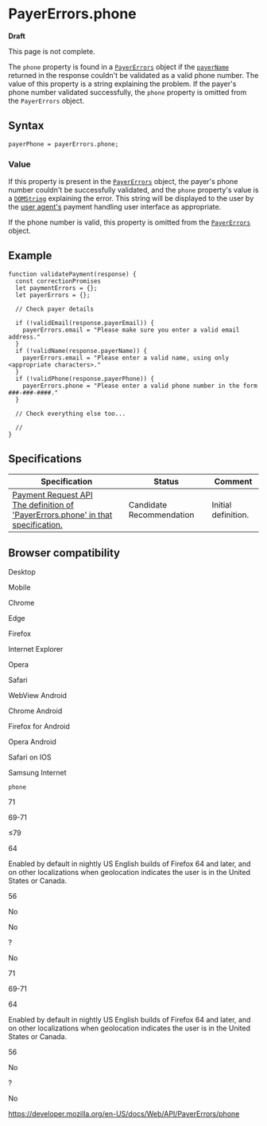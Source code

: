 # PayerErrors.phone

**Draft**

This page is not complete.

The `phone` property is found in a [`PayerErrors`](../payererrors) object if the [`payerName`](../paymentresponse/payerphone) returned in the response couldn't be validated as a valid phone number. The value of this property is a string explaining the problem. If the payer's phone number validated successfully, the `phone` property is omitted from the `PayerErrors` object.

## Syntax

    payerPhone = payerErrors.phone;

### Value

If this property is present in the [`PayerErrors`](../payererrors) object, the payer's phone number couldn't be successfully validated, and the `phone` property's value is a [`DOMString`](../domstring) explaining the error. This string will be displayed to the user by the [user agent's](https://developer.mozilla.org/en-US/docs/Glossary/User_agent) payment handling user interface as appropriate.

If the phone number is valid, this property is omitted from the [`PayerErrors`](../payererrors) object.

## Example

    function validatePayment(response) {
      const correctionPromises
      let paymentErrors = {};
      let payerErrors = {};

      // Check payer details

      if (!validEmail(response.payerEmail)) {
        payerErrors.email = "Please make sure you enter a valid email address."
      }
      if (!validName(response.payerName)) {
        payerErrors.email = "Please enter a valid name, using only <appropriate characters>."
      }
      if (!validPhone(response.payerPhone)) {
        payerErrors.phone = "Please enter a valid phone number in the form ###-###-####."
      }

      // Check everything else too...

      //
    }

## Specifications

<table><thead><tr class="header"><th>Specification</th><th>Status</th><th>Comment</th></tr></thead><tbody><tr class="odd"><td><a href="https://w3c.github.io/payment-request/#dom-payererrors-phone">Payment Request API<br />
<span class="small">The definition of 'PayerErrors.phone' in that specification.</span></a></td><td><span class="spec-cr">Candidate Recommendation</span></td><td>Initial definition.</td></tr></tbody></table>

## Browser compatibility

Desktop

Mobile

Chrome

Edge

Firefox

Internet Explorer

Opera

Safari

WebView Android

Chrome Android

Firefox for Android

Opera Android

Safari on IOS

Samsung Internet

`phone`

71

69-71

≤79

64

Enabled by default in nightly US English builds of Firefox 64 and later, and on other localizations when geolocation indicates the user is in the United States or Canada.

56

No

No

?

No

71

69-71

64

Enabled by default in nightly US English builds of Firefox 64 and later, and on other localizations when geolocation indicates the user is in the United States or Canada.

56

No

?

No

<a href="https://developer.mozilla.org/en-US/docs/Web/API/PayerErrors/phone" class="_attribution-link">https://developer.mozilla.org/en-US/docs/Web/API/PayerErrors/phone</a>
